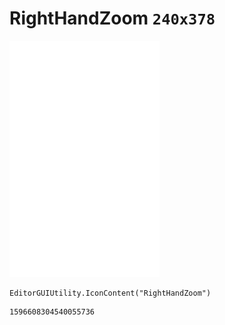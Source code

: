 # RightHandZoom `240x378`
<img src="/img/RightHandZoom.png" width=240 height=378>

``` CSharp
EditorGUIUtility.IconContent("RightHandZoom")
```
```
1596608304540055736
```
